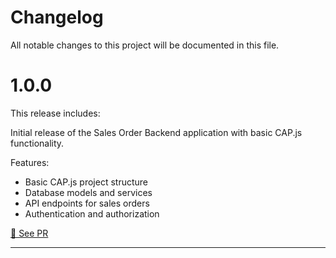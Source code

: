 # Changelog

All notable changes to this project will be documented in this file.

# 1.0.0

This release includes:

Initial release of the Sales Order Backend application with basic CAP.js functionality.

Features:
- Basic CAP.js project structure
- Database models and services
- API endpoints for sales orders
- Authentication and authorization

[🔎 See PR](https://github.com/your-username/sales-order-backend/pull/1)

--- 